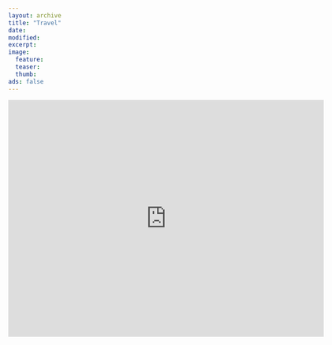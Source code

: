```yaml
---
layout: archive
title: "Travel"
date:
modified:
excerpt:
image:
  feature:
  teaser:
  thumb:
ads: false
---
```


<embed src="https://www.google.com/maps/d/u/0/embed?mid=ze_XPNXVoqZ8.kWuRmuZxNqX4" width="640" height="480">
